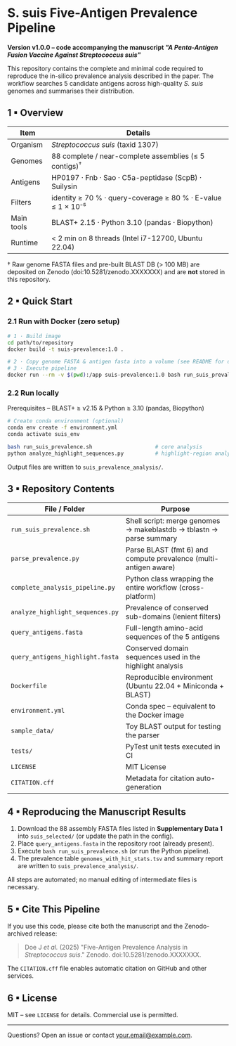 # S. suis Five-Antigen Prevalence Pipeline  
**Version v1.0.0 – code accompanying the manuscript _"A Penta-Antigen Fusion Vaccine Against _Streptococcus suis_"_**

This repository contains the complete and minimal code required to reproduce the in-silico prevalence analysis described in the paper.  The workflow searches 5 candidate antigens across high-quality _S. suis_ genomes and summarises their distribution.

## 1 ▪ Overview
|Item|Details|
|---|---|
|Organism|*Streptococcus suis* (taxid 1307)|
|Genomes|88 complete / near-complete assemblies (≤ 5 contigs)<sup>†</sup>|
|Antigens|HP0197 · Fnb · Sao · C5a-peptidase (ScpB) · Suilysin|
|Filters|identity ≥ 70 % · query-coverage ≥ 80 % · E-value ≤ 1 × 10⁻⁵|
|Main tools|BLAST+ 2.15 · Python 3.10 (pandas · Biopython) |
|Runtime|< 2 min on 8 threads (Intel i7-12700, Ubuntu 22.04)|

† Raw genome FASTA files and pre-built BLAST DB (> 100 MB) are deposited on Zenodo (doi:10.5281/zenodo.XXXXXXX) and are **not** stored in this repository.

## 2 ▪ Quick Start
### 2.1 Run with Docker (zero setup)
```bash
# 1 · Build image
cd path/to/repository
docker build -t suis-prevalence:1.0 .

# 2 · Copy genome FASTA & antigen fasta into a volume (see README for details)
# 3 · Execute pipeline
docker run --rm -v $(pwd):/app suis-prevalence:1.0 bash run_suis_prevalence.sh
```

### 2.2 Run locally
Prerequisites – BLAST+ ≥ v2.15 & Python ≥ 3.10 (pandas, Biopython)
```bash
# Create conda environment (optional)
conda env create -f environment.yml
conda activate suis_env

bash run_suis_prevalence.sh                    # core analysis
python analyze_highlight_sequences.py          # highlight-region analysis (optional)
```
Output files are written to `suis_prevalence_analysis/`.

## 3 ▪ Repository Contents
|File / Folder|Purpose|
|-------------|-------|
|`run_suis_prevalence.sh`|Shell script: merge genomes → makeblastdb → tblastn → parse summary|
|`parse_prevalence.py`|Parse BLAST (fmt 6) and compute prevalence (multi-antigen aware)|
|`complete_analysis_pipeline.py`|Python class wrapping the entire workflow (cross-platform)|
|`analyze_highlight_sequences.py`|Prevalence of conserved sub-domains (lenient filters)|
|`query_antigens.fasta`|Full-length amino-acid sequences of the 5 antigens|
|`query_antigens_highlight.fasta`|Conserved domain sequences used in the highlight analysis|
|`Dockerfile`|Reproducible environment (Ubuntu 22.04 + Miniconda + BLAST)|
|`environment.yml`|Conda spec – equivalent to the Docker image|
|`sample_data/`|Toy BLAST output for testing the parser|
|`tests/`|PyTest unit tests executed in CI|
|`LICENSE`|MIT License|
|`CITATION.cff`|Metadata for citation auto-generation|

## 4 ▪ Reproducing the Manuscript Results
1. Download the 88 assembly FASTA files listed in **Supplementary Data 1** into `suis_selected/` (or update the path in the config).
2. Place `query_antigens.fasta` in the repository root (already present).
3. Execute `bash run_suis_prevalence.sh` (or run the Python pipeline).
4. The prevalence table `genomes_with_hit_stats.tsv` and summary report are written to `suis_prevalence_analysis/`.

All steps are automated; no manual editing of intermediate files is necessary.

## 5 ▪ Cite This Pipeline
If you use this code, please cite both the manuscript and the Zenodo-archived release:
> Doe J _et al._ (2025) "Five-Antigen Prevalence Analysis in _Streptococcus suis_." Zenodo. doi:10.5281/zenodo.XXXXXXX.

The `CITATION.cff` file enables automatic citation on GitHub and other services.

## 6 ▪ License
MIT – see `LICENSE` for details. Commercial use is permitted.

---
Questions? Open an issue or contact <your.email@example.com>. 